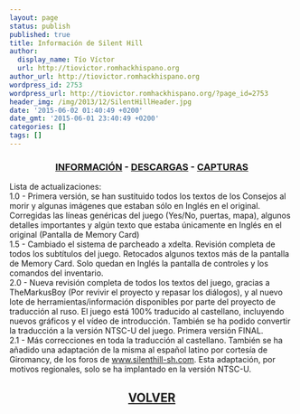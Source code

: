 ```yaml
---
layout: page
status: publish
published: true
title: Información de Silent Hill
author:
  display_name: Tío Víctor
  url: http://tiovictor.romhackhispano.org
author_url: http://tiovictor.romhackhispano.org
wordpress_id: 2753
wordpress_url: http://tiovictor.romhackhispano.org/?page_id=2753
header_img: /img/2013/12/SilentHillHeader.jpg
date: '2015-06-02 01:40:49 +0200'
date_gmt: '2015-06-01 23:40:49 +0200'
categories: []
tags: []
---
```

<h3 style="text-align: center;"><strong><a href="http://tiovictor.romhackhispano.org/silent-hill-1/informacion/">INFORMACIÓN</a> - <a href="http://tiovictor.romhackhispano.org/silent-hill-1/descargar/">DESCARGAS</a> - <a href="http://tiovictor.romhackhispano.org/silent-hill-1/capturas/">CAPTURAS</a></strong></h3>

Lista de actualizaciones:  
1.0 - Primera versión, se han sustituido todos los textos de los Consejos al morir y algunas 
imágenes que estaban sólo en Inglés en el original. Corregidas las líneas genéricas del juego 
(Yes/No, puertas, mapa), algunos detalles importantes y algún texto que estaba únicamente en 
Inglés en el original (Pantalla de Memory Card)  
1.5 - Cambiado el sistema de parcheado a xdelta. Revisión completa de todos los subtítulos del 
juego. Retocados algunos textos más de la pantalla de Memory Card. Solo quedan en Inglés la 
pantalla de controles y los comandos del inventario.  
2.0 - Nueva revisión completa de todos los textos del juego, gracias a TheMarkusBoy (Por revivir 
el proyecto y repasar los diálogos), y al nuevo lote de herramientas/información disponibles por 
parte del proyecto de traducción al ruso. El juego está 100% traducido al castellano, incluyendo 
nuevos gráficos y el vídeo de introducción. También se ha podido convertir la traducción a la 
versión NTSC-U del juego. Primera versión FINAL.  
2.1 - Más correcciones en toda la traducción al castellano. También se ha añadido una adaptación 
de la misma al español latino por cortesía de Giromancy, de los foros de www.silenthill-sh.com. 
Esta adaptación, por motivos regionales, solo se ha implantado en la versión NTSC-U.

<h2 style="text-align: center;"><strong><a href="http://tiovictor.romhackhispano.org/silent-hill-1/">VOLVER</a></strong></h2>
